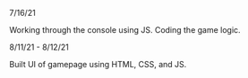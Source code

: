 7/16/21

Working through the console using JS. Coding the game logic.

8/11/21 - 8/12/21

Built UI of gamepage using HTML, CSS, and JS.

